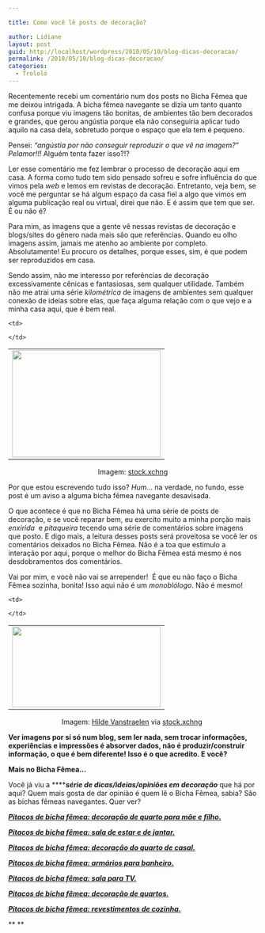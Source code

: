 ```yaml
---

title: Como você lê posts de decoração?

author: Lidiane
layout: post
guid: http://localhost/wordpress/2010/05/10/blog-dicas-decoracao/
permalink: /2010/05/10/blog-dicas-decoracao/
categories:
  - Trololó
---
```

Recentemente recebi um comentário num dos posts no Bicha Fêmea que me deixou intrigada. A bicha fêmea navegante se dizia um tanto quanto confusa porque viu imagens tão bonitas, de ambientes tão bem decorados e grandes, que gerou angústia porque ela não conseguiria aplicar tudo aquilo na casa dela, sobretudo porque o espaço que ela tem é pequeno.

Pensei: _“angústia por não conseguir reproduzir o que vê na imagem?” Pelamor!!!_ Alguém tenta fazer isso?!?<!--more-->

Ler esse comentário me fez lembrar o processo de decoração aqui em casa. A forma como tudo tem sido pensado sofreu e sofre influência do que vimos pela _web_ e lemos em revistas de decoração. Entretanto, veja bem, se você me perguntar se há algum espaço da casa fiel a algo que vimos em alguma publicação real ou virtual, direi que não. E é assim que tem que ser. É ou não é?

Para mim, as imagens que a gente vê nessas revistas de decoração e blogs/sites do gênero nada mais são que referências. Quando eu olho imagens assim, jamais me atenho ao ambiente por completo. Absolutamente! Eu procuro os detalhes, porque esses, sim, é que podem ser reproduzidos em casa.

Sendo assim, não me interesso por referências de decoração excessivamente cênicas e fantasiosas, sem qualquer utilidade. Também não me atrai uma série _kilométrica_ de imagens de ambientes sem qualquer conexão de ideias sobre elas, que faça alguma relação com o que vejo e a minha casa aqui, que é bem real.

<table align="center">
  <tr>
    <td>
      <a href="http://www.trololodemulher.com.br/blog/wp-content/uploads/2010/05/gaiola.jpg"><img class="aligncenter size-medium wp-image-4618" title="gaiola" src="http://www.trololodemulher.com.br/blog/wp-content/uploads/2010/05/gaiola-300x216.jpg" alt="" width="300" height="216" /></a>
    </td>
    
    <td>
       
    </td>
  </tr>
</table>

<p style="text-align: center;">
  Imagem: <a href="http://www.sxc.hu/" target="_blank">stock.xchng</a>
</p>

Por que estou escrevendo tudo isso? _Hum_… na verdade, no fundo, esse post é um aviso a alguma bicha fêmea navegante desavisada.

O que acontece é que no Bicha Fêmea há uma série de posts de decoração, e se você reparar bem, eu exercito muito a minha porção mais _enxirida_  e _pitaqueira_ tecendo uma série de comentários sobre imagens que posto. E digo mais, a leitura desses posts será proveitosa se você ler os comentários deixados no Bicha Fêmea. Não é a toa que estimulo a interação por aqui, porque o melhor do Bicha Fêmea está mesmo é nos desdobramentos dos comentários.

Vai por mim, e você não vai se arrepender!  É que eu não faço o Bicha Fêmea sozinha, bonita! Isso aqui não é um _monoblólogo_. Não é mesmo!

<table align="center">
  <tr>
    <td>
      <a href="http://www.trololodemulher.com.br/blog/wp-content/uploads/2010/05/mulheres.jpg"><img class="aligncenter size-medium wp-image-4619" title="mulheres" src="http://www.trololodemulher.com.br/blog/wp-content/uploads/2010/05/mulheres-300x163.jpg" alt="" width="300" height="163" /></a>
    </td>
    
    <td>
       
    </td>
  </tr>
</table>

<p style="text-align: center;">
  Imagem: <a href="http://www.sxc.hu/profile/biewoef" target="_blank">Hilde Vanstraelen</a> via <a href="http://www.sxc.hu/" target="_blank">stock.xchng</a> 
</p>

**Ver imagens por si só num blog, sem ler nada, sem trocar informações, experiências e impressões é absorver dados, não é produzir/construir informação, o que é bem diferente! Isso é o que acredito. E você?**

**Mais no Bicha Fêmea…**

Você já viu a ******_série de dicas/ideias/opiniões em decoração_** que há por aqui? Quem mais gosta de dar opinião é quem lê o Bicha Fêmea, sabia? São as bichas fêmeas navegantes. Quer ver?

**_[Pitacos de bicha fêmea: decoração de quarto para mãe e filho.](http://www.trololodemulher.com.br/2010/04/22/pitacos-de-bicha-femea-decoracao-de-quarto-para-mae-e-filho/)_**

**_[Pitacos de bicha fêmea: sala de estar e de jantar.](http://www.trololodemulher.com.br/2010/04/09/pitacos-de-bicha-femea-sala-de-estar-e-de-jantar/)_**

**_[Pitacos de bicha fêmea: decoração do quarto de casal.](http://www.trololodemulher.com.br/2010/03/29/pitacos-de-bicha-femea-decoracao-do-quarto-de-casal/)_**

**_[Pitacos de bicha fêmea: armários para banheiro.](http://www.trololodemulher.com.br/2010/01/06/pitacos-de-bicha-femea-armarios-para-banheiro/)_**

**_[Pitacos de bicha fêmea: sala para TV.](http://www.trololodemulher.com.br/2009/08/18/pitacos-de-bicha-femea-sala-de-tv/)_**

**_[Pitacos de bicha fêmea: decoração de quartos.](http://www.trololodemulher.com.br/2009/08/11/pitacos-de-bicha-fmea-decorao-de-quartos/)_**

**_<a href="http://www.trololodemulher.com.br/2009/07/23/decoracao-revestimento-cozinha/" target="_self">Pitacos de bicha fêmea: revestimentos de cozinha.</a>_**

** **